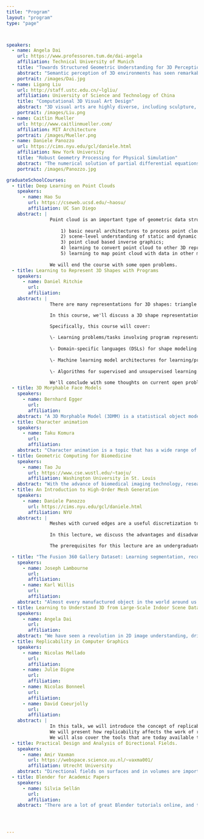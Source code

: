 ```yaml
---
title: "Program"
layout: "program"
type: "page"



speakers: 
  - name: Angela Dai
    url: https://www.professoren.tum.de/dai-angela
    affiliation: Technical University of Munich
    title: "Towards Structured Geometric Understanding for 3D Perception"
    abstract: "Semantic perception of 3D environments has seen remarkable advances in recent years, with a significant focus on object-based understanding. We propose to learn structured, intermediary representations, such as object parts, in order to provide a robust understanding of diverse 3D geometric structures from observations of real-world environments. This can enable more effective geometric reconstruction of objects in 3D scenes, enabling inter- and intra-object reasoning, as well as establish efficient structured representations for reconstruction and tracking of objects undergoing complex deformations."
    portrait: /images/Dai.jpg
  - name: Ligang Liu
    url: http://staff.ustc.edu.cn/~lgliu/
    affiliation: University of Science and Technology of China
    title: "Computational 3D Visual Art Design"
    abstract: "3D visual arts are highly diverse, including sculpture, architecture, ceramics, etc., in our lives.  Traditionally, artists use their rich imagination and experience to design 3D objects to give the audience a memorable experience. The design process takes a lot of trial and error, so it is often very time-consuming. It has attracted the attention of many researchers in the community of geometry processing and computer graphics, proposing various algorithms to simplify the initial complicated design process and help artists quickly realize the art in their minds. Moreover, the advent of digital modeling and 3D printing enables artists to create more complex 3D visual artworks.  In this talk, we will show a few interesting 3D visual art works and propose automatic methods to solve various problems in the design process of these art works.  From these examples, we reveal the close connection between geometry processing techniques and various 3D visual art design problems. Moreover, we will discuss about the current research trends and provide an outlook for future research directions and solutions."
    portrait: /images/Liu.png    
  - name: Caitlin Mueller
    url: http://www.caitlinmueller.com/
    affiliation: MIT Architecture
    portrait: /images/Mueller.png    
  - name: Daniele Panozzo
    url: https://cims.nyu.edu/gcl/daniele.html
    affiliation: New York University
    title: "Robust Geometry Processing for Physical Simulation"
    abstract: "The numerical solution of partial differential equations (PDE) is ubiquitously used for physical simulation in scientific computing, computer graphics, and engineering. Ideally, a PDE solver should be opaque: the user provides as input the domain boundary, boundary conditions, and the governing equations, and the code returns an evaluator that can compute the value of the solution at any point of the input domain. This is surprisingly far from being the case for all existing open-source or commercial software, despite the research efforts in this direction and the large academic and industrial interest. To a large extent, this is due to lack of robustness and generality in the geometry processing algorithms used to convert raw geometrical data into a format suitable for a PDE solver. I will discuss the limitations of the current state of the art, and present a proposal for an integrated pipeline, considering data acquisition, meshing, basis design, and numerical optimization as a single challenge, where tradeoffs can be made between different phases to increase automation and efficiency. I will demonstrate that this integrated approach offers many advantages, while opening exciting new geometry processing challenges, and that a fully opaque meshing and analysis solution is already possible for heat transfer and elasticity problems with contact. I will present a set of applications enabled by this approach in reinforcement learning for robotics, force measurements in biology, shape design in mechanical engineering, stress estimation in biomechanics, and simulation of deformable objects in graphics."
    portrait: /images/Panozzo.jpg

graduateSchoolCourses:
  - title: Deep Learning on Point Clouds
    speakers:
      - name: Hao Su
        url: https://cseweb.ucsd.edu/~haosu/
        affiliation: UC San Diego
    abstract: |
                Point cloud is an important type of geometric data structure. They are simple and unified structures that avoid the combinatorial irregularities and complexities of meshes. These properties make point clouds widely used for 3D reconstruction or visual understanding applications, such as AR, autonomous driving, and robotics. This course will teach how we apply deep learning methods to point cloud data. We will cover the following topics in this short course: 
                
                    1) basic neural architectures to process point cloud as input or to generate point cloud as output; 
                    2) scene-level understanding of static and dynamic point clouds; 
                    3) point cloud based inverse graphics; 
                    4) learning to convert point cloud to other 3D representations; and 
                    5) learning to map point cloud with data in other modalities (images, languages). 
                    
                We will end the course with some open problems.
  - title: Learning to Represent 3D Shapes with Programs
    speakers:
      - name: Daniel Ritchie
        url: 
        affiliation: 
    abstract: |
                There are many representations for 3D shapes: triangle meshes, point clouds, parametric surfaces, signed distance fields, and so on. Different representations may be better for certain tasks: acquisition, editing, rendering, etc. In recent years, the space of possible 3D shape representations has been a topic of much discussion because of a new task: machine learning. Specifically, researchers have been exploring the following question: which 3D shape representations are best for learning from data?

                In this course, we'll discuss a 3D shape representation with an old history that has been receiving renewed attention in today's learning-based era: programs. Programs (i.e. executable symbolic descriptions of a structure) have several properties that make them attractive for learning. For example, they can be constructed such that they cannot represent certain undesirable geometric artifacts that often plague learning-based systems, and their discrete symbolic nature makes them well-suited for processing with powerful neural language models such as Transformers.

                Specifically, this course will cover:
                
                \- Learning problems/tasks involving program representations (visual program induction, generative modeling)
                
                \- Domain-specific languages (DSLs) for shape modeling: current popular choices and considerations to make when choosing/designing one for your own project
                
                \- Machine learning model architectures for learning/processing program representations
                
                \- Algorithms for supervised and unsupervised learning of program representations for 3D shapes

                We'll conclude with some thoughts on current open problems in this field as well as ideas for new graduate students to pursue."
  - title: 3D Morphable Face Models
    speakers:
      - name: Bernhard Egger
        url: 
        affiliation: 
    abstract: "A 3D Morphable Model (3DMM) is a statistical object model separating shape from appearance variation. Typically, 3DMMs are used as a statistical prior in computer graphics and vision. A model is learned from high-quality 3D scans of multiple object instances. It reduces the dimensionality and provides a low-dimensional, parametric object representation. The resulting model is generative, which means that from a set of randomly sampled parameters a novel realistic object instance arises. Such a model can then be used in various settings, we will focus on the inverse rendering setting, where we try to reconstruct the 3D face from a 2D image with the 3DMM as prior. In this tutorial I will introduce 3DMMs from scratch and focus on explaining every single component behind a 3DMM. We will also have a short outlook at various applications and how 3DMMs are used today and combined with other modeling techniques."
  - title: Character animation
    speakers:
      - name: Taku Komura
        url: 
        affiliation: 
    abstract: "Character animation is a topic that has a wide range of applications for films, computer games, digital entertainment, automatic driving, Metaverse and virtual reality.  In this lecture, I will start from the basics of character animation and then discuss novel topics in facial animation, data-driven full body motion synthesis based on neural networks, reinforcement learning and physically-based animation."
  - title: Geometric Computing for Biomedicine
    speakers:
      - name: Tao Ju
        url: https://www.cse.wustl.edu/~taoju/
        affiliation: Washington University in St. Louis
    abstract: "With the advance of biomedical imaging technology, research in biology and medicine increasingly relies on the ability to robustly and efficiently extract knowledge from raw images. The goal of this course is to offer an overview of the roles that geometry processing can play in this data-to-knowledge process. The course starts with a brief introduction to biomedical imaging and the typical computational tasks on these images (e.g., segmentation, analysis, registration, etc.). The bulk of the course will be devoted to several examples of geometry processing problems that arise from accomplishing these tasks, including meshing of scalar fields, slice-based surface reconstruction, topology simplification, and skeletonization, and progress made so far for solving each problem. The course will end with a few example biomedical applications that utilize geometry processing algorithms."
  - title: An Introduction to High-Order Mesh Generation
    speakers: 
      - name: Daniele Panozzo
        url: https://cims.nyu.edu/gcl/daniele.html
        affiliation: NYU
    abstract: | 
                Meshes with curved edges are a useful discretization to represent curved geometries or high-order displacement fields more compactly than their linear counterpart. The smaller number of degrees of freedom, coupled with the additional flexibility in the shape of the elements, has major computational advantages. However, the curved geometry introduces additional algorithmic and numerical challenges.
                
                In this lecture, we discuss the advantages and disadvantages of linear and curved meshes and overview the current state of the art in both curved mesh generation and their use for the solution of partial differential equations with the finite element method. A particular focus is on the major open geometric challenges introduced by the curved boundaries, including checking for inversions, Boolean operations, collision detection, and input sanitization for the commonly used SVG and STEP industrial standards.

                The prerequisites for this lecture are an undergraduate linear algebra course and an undergraduate graphics or geometry processing course. A course on numerical methods and/or on the finite element method is a plus but not necessary.

  - title: "The Fusion 360 Gallery Dataset: Learning segmentation, reconstruction and assembly modeling"
    speakers: 
      - name: Joseph Lambourne
        url: 
        affiliation: 
      - name: Karl Willis
        url: 
        affiliation:    
    abstract: "Almost every manufactured object in the world around us starts life as a computer-aided design (CAD) model. Industrial CAD models contain rich, multi-faceted data describing precise geometry as analytical surfaces, complex topology for parts as well as assemblies, and the underlying sequential modeling operations invoked by the CAD user. This talk introduces the Fusion 360 Gallery Dataset, a collection of CAD data submitted by users to the Autodesk Online Gallery. We give an overview of the available data and present some of our recent research which utilizes this for segmentation, CAD sequence determination and assembly modeling. We also outline unsolved challenges and areas for future investigation."
  - title: Learning to Understand 3D from Large-Scale Indoor Scene Data
    speakers: 
      - name: Angela Dai
        url: 
        affiliation: 
    abstract: "We have seen a revolution in 2D image understanding, driven by large-scale image datasets coupled with advances in deep learning. How can we bring this to 3D perception, which is fundamental to understanding scene structure to enable higher-level understanding such as interaction with environments? This talk will discuss the creation of large-scale 3D annotated datasets to enable learning strong data-driven priors, with focus on the ScanNet dataset. We will additionally discuss open challenges with existing 3D data, learning efficiently in limited data scenarios, and under potentially imperfect data."
  - title: Replicability in Computer Graphics
    speakers: 
      - name: Nicolas Mellado
        url: 
        affiliation: 
      - name: Julie Digne
        url: 
        affiliation:    
      - name: Nicolas Bonneel
        url: 
        affiliation: 
      - name: David Coeurjolly
        url: 
        affiliation:      
    abstract: | 
                In this talk, we will introduce the concept of replicability, and its benefits in research. 
                We will present how replicability affects the work of researchers, the visibility of the research outcomes, and the impact on their diffusion.                
                We will also cover the tools that are today available to develop replicable research, and attempt to sketch guidelines and best practices for research practitioners, e.g., students, researchers.
  - title: Practical Design and Analysis of Directional Fields. 
    speakers: 
      - name: Amir Vaxman
        url: https://webspace.science.uu.nl/~vaxma001/
        affiliation: Utrecht University
    abstract: "Directional fields on surfaces and in volumes are important features of geometry processing. Such fields can represent flows, alignments, or trends in geometry. In this tutorial, we will learn some of the elementary building blocks of directional field processing. Namely, we will demonstrate how to build discrete consistent representations, connections, and differential operators. Finally, we will talk about field visualization. These constructions will be represented using examples from Directional (https://github.com/avaxman/Directional)."
  - title: Blender for Academic Papers
    speakers: 
      - name: Silvia Sellán
        url: 
        affiliation: 
    abstract: "There are a lot of great Blender tutorials online, and they are usually aimed at artists or animators who want to generate full scenes from scratch for short films. They go into depth on how to model a shape, how to pick the best lighting, how to design a material, create textures, etc. These can be overwhelming if you are an academic and all you want is to render your object beautifully for a SIGGRAPH paper figure. This can lead to a lot of frustration especially near deadlines, when one does not have the time or energy to learn a whole new aspect of the software just for a minor change in a paper figure. In this course, aimed at absolute Blender beginners, we will mitigate this frustration by walking slowly from .obj file to beautiful paper figure, showing tricks to save time and effort."




---
```


<!-- 

paperUSB: https://cloud.fraunhofer.at/s/sY2mezd4NgRRoPM/download/USB-SGP2021.zip
paperURL: https://diglib.eg.org/handle/10.2312/2633079     

speakers: 
  - name: Keynote speaker Name
    youtube: https://www.youtube.com/embed/
    url: https://speakerurl
    affiliation: affiliation Speaker
    title: "Title title tilte"
    abstract: "Abstract."
    bio: "Bio."
    portrait: /images/brportrait.jpg

    
graduateSchoolCourses:
  - title: Learning on Point Clouds
    speakers:
      - name: Hao Su
        url: https://cseweb.ucsd.edu/~haosu/
        affiliation: UC San Diego
    abstract: "Abstract TBD"
    teaser: /images/unknown.jpg
    youtube: https://www.youtube.com/embed/...
  - title: Learning on 3D Structures
    speakers:
      - name: Daniel Ritchie
        url: 
        affiliation: 
    abstract: "Abstract TBD"
    teaser: /images/unknown.jpg
    youtube: https://www.youtube.com/embed/...    
  - title: 3D Morphable Face Models
    speakers:
      - name: Bernhard Egger
        url: 
        affiliation: 
    abstract: "Abstract TBD"
    teaser: /images/unknown.jpg
    youtube: https://www.youtube.com/embed/...    
  - title: Character animation
    speakers:
      - name: Taku Komura
        url: 
        affiliation: 
    abstract: "Abstract TBD"
    teaser: /images/unknown.jpg
    youtube: https://www.youtube.com/embed/...    
  - title: Geometric Computing for Biomedicine
    speakers:
      - name: Tao Ju
        url: https://www.cse.wustl.edu/~taoju/
        affiliation: Washington University in St. Louis
    abstract: "Abstract TBD"
    teaser: /images/unknown.jpg
    youtube: https://www.youtube.com/embed/... 
  - title: High-order mesh generation
    speakers: 
      - name: Daniele Panozzo
        url: https://cims.nyu.edu/gcl/daniele.html
        affiliation: NYU
    abstract: "Abstract TBD"
    teaser: /images/unknown.jpg
    youtube: https://www.youtube.com/embed/... 
  - title: Fusion 360 Gallery Dataset
    speakers: 
      - name: Joseph Lambourne
        url: 
        affiliation: 
      - name: Karl Willis
        url: 
        affiliation:         
    abstract: "Abstract TBD"
    teaser: /images/unknown.jpg
    youtube: https://www.youtube.com/embed/... 
  - title: ScanNet Dataset
    speakers: 
      - name: Angela Dai
        url: 
        affiliation: 
    abstract: "Abstract TBD"
    teaser: /images/unknown.jpg
    youtube: https://www.youtube.com/embed/... 
  - title: Code Replicability
    speakers: 
      - name: Nicolas Mellado
        url: 
        affiliation: 
      - name: Julie Digne
        url: 
        affiliation:    
      - name: Nicolas Bonneel
        url: 
        affiliation: 
      - name: David Coeurjolly
        url: 
        affiliation:         
    abstract: "Abstract TBD"
    teaser: /images/unknown.jpg
    youtube: https://www.youtube.com/embed/...    
  - title: Directional
    speakers: 
      - name: Amir Vaxman
        url: https://webspace.science.uu.nl/~vaxma001/
        affiliation: Utrecht University
    abstract: "Abstract TBD"
    teaser: /images/unknown.jpg
    youtube: https://www.youtube.com/embed/...     
  - title: Blender for Paper
    speakers: 
      - name: Silvia Sellán
        url: 
        affiliation: 
    abstract: "Abstract TBD"
    teaser: /images/unknown.jpg
    youtube: https://www.youtube.com/embed/...          
    
paperSessions: 
  - name: Session Name
    youtube: https://www.youtube.com/embed/videoseries?list=
    chair: Session Chair
    teaser: /images/unknown.jpg
    papers:
      - title: "Paper1"
        authors:
          - name: Author1
          - name: Author2
      - title: "Paper2"
        authors: 
          - name: Author1
          - name: Author2   
          
          
-->
